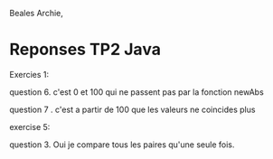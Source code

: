 Beales Archie,

# Reponses TP2 Java

Exercies 1:

question 6. c'est 0 et 100 qui ne passent pas par la fonction newAbs



question 7 . c'est a partir de 100 que les valeurs ne coincides plus



exercise 5:

question 3.  Oui je compare tous les paires qu'une seule fois.